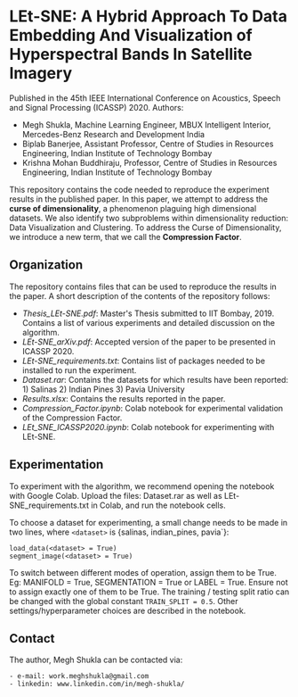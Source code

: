 # LEt-SNE: A Hybrid Approach To Data Embedding And Visualization of Hyperspectral Bands In Satellite Imagery
Published in the 45th IEEE International Conference on Acoustics, Speech and Signal Processing (ICASSP) 2020.
Authors:
- Megh Shukla, Machine Learning Engineer, MBUX Intelligent Interior, Mercedes-Benz Research and Development India
- Biplab Banerjee, Assistant Professor, Centre of Studies in Resources Engineering, Indian Institute of Technology Bombay
- Krishna Mohan Buddhiraju, Professor, Centre of Studies in Resources Engineering, Indian Institute of Technology Bombay

This repository contains the code needed to reproduce the experiment results in the published paper.
In this paper, we attempt to address the **curse of dimensionality**, a phenomenon plaguing high dimensional datasets.
We also identify two subproblems within dimensionality reduction: Data Visualization and Clustering.
To address the Curse of Dimensionality, we introduce a new term, that we call the **Compression Factor**.

## Organization

The repository contains files that can be used to reproduce the results in the paper. A short description of the contents of the repository follows:
- _Thesis_LEt-SNE.pdf_: Master's Thesis submitted to IIT Bombay, 2019. Contains a list of various experiments and detailed discussion on the algorithm.
- _LEt-SNE_arXiv.pdf_: Accepted version of the paper to be presented in ICASSP 2020.
- *LEt-SNE_requirements.txt*: Contains list of packages needed to be installed to run the experiment.
- _Dataset.rar_: Contains the datasets for which results have been reported: 1) Salinas 2) Indian Pines 3) Pavia University
- *Results.xlsx*: Contains the results reported in the paper.
- *Compression_Factor.ipynb*: Colab notebook for experimental validation of the Compression Factor.
- *LEt_SNE_ICASSP2020.ipynb*: Colab notebook for experimenting with LEt-SNE.

## Experimentation

To experiment with the algorithm, we recommend opening the notebook with Google Colab. 
Upload the files: Dataset.rar as well as LEt-SNE_requirements.txt in Colab, and run the notebook cells.

To choose a dataset for experimenting, a small change needs to be made in two lines, where ```<dataset>``` is {salinas, indian_pines, pavia`}:
```
load_data(<dataset> = True)
segment_image(<dataset> = True)
```

To switch between different modes of operation, assign them to be True. Eg: MANIFOLD = True, SEGMENTATION = True or LABEL = True.
Ensure not to assign exactly one of them to be True.
The training / testing split ratio can be changed with the global constant ```TRAIN_SPLIT = 0.5```.
Other settings/hyperparameter choices are described in the notebook.

## Contact

The author, Megh Shukla can be contacted via:
```
- e-mail: work.meghshukla@gmail.com
- linkedin: www.linkedin.com/in/megh-shukla/
```